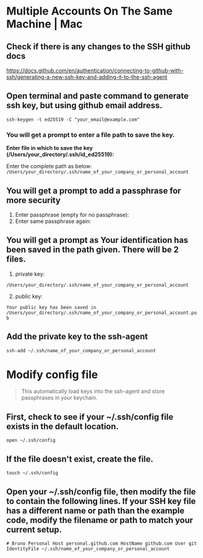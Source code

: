 # Multiple Accounts On The Same Machine | Mac

## Check if there is any changes to the SSH github docs

https://docs.github.com/en/authentication/connecting-to-github-with-ssh/generating-a-new-ssh-key-and-adding-it-to-the-ssh-agent

## Open terminal and paste command to generate ssh key, but using github email address.

`ssh-keygen -t ed25519 -C "your_email@example.com"`

### You will get a prompt to enter a file path to save the key.

**Enter file in which to save the key (/Users/your_directory/.ssh/id_ed25519):**

Enter the complete path as below:
`/Users/your_directory/.ssh/name_of_your_company_or_personal_account`

## You will get a prompt to add a passphrase for more security

1. Enter passphrase (empty for no passphrase):
2. Enter same passphrase again:

## You will get a prompt as Your identification has been saved in the path given. There will be 2 files.

1. private key:

`/Users/your_directory/.ssh/name_of_your_company_or_personal_account`

2.  public key:

`Your public key has been saved in /Users/your_directory/.ssh/name_of_your_company_or_personal_account.pub`

## Add the private key to the ssh-agent

`ssh-add ~/.ssh/name_of_your_company_or_personal_account`

# Modify config file
>This automatically load keys into the ssh-agent and store passphrases in your keychain.

## First, check to see if your ~/.ssh/config file exists in the default location.

`open ~/.ssh/config`

## If the file doesn't exist, create the file.

`touch ~/.ssh/config`

## Open your ~/.ssh/config file, then modify the file to contain the following lines. If your SSH key file has a different name or path than the example code, modify the filename or path to match your current setup.

`# Bruno Personal
Host personal.github.com
HostName github.com
User git
IdentityFile ~/.ssh/name_of_your_company_or_personal_account`
